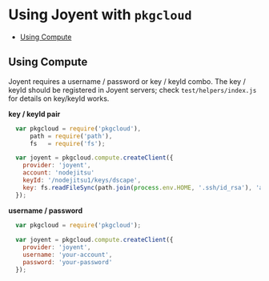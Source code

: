 # Using Joyent with `pkgcloud`

* [Using Compute](#using-compute)

<a name="using-compute"></a>
## Using Compute

Joyent requires a username / password or key / keyId combo. The key / keyId should be registered in Joyent servers; check `test/helpers/index.js` for details on key/keyId works.

**key / keyId pair**
``` js
  var pkgcloud = require('pkgcloud'),
      path = require('path'),
      fs   = require('fs');

  var joyent = pkgcloud.compute.createClient({
    provider: 'joyent',
    account: 'nodejitsu'
    keyId: '/nodejitsu1/keys/dscape',
    key: fs.readFileSync(path.join(process.env.HOME, '.ssh/id_rsa'), 'ascii')
  });
```

**username / password**
``` js
  var pkgcloud = require('pkgcloud');
  
  var joyent = pkgcloud.compute.createClient({
    provider: 'joyent',
    username: 'your-account', 
    password: 'your-password'
  });
```
